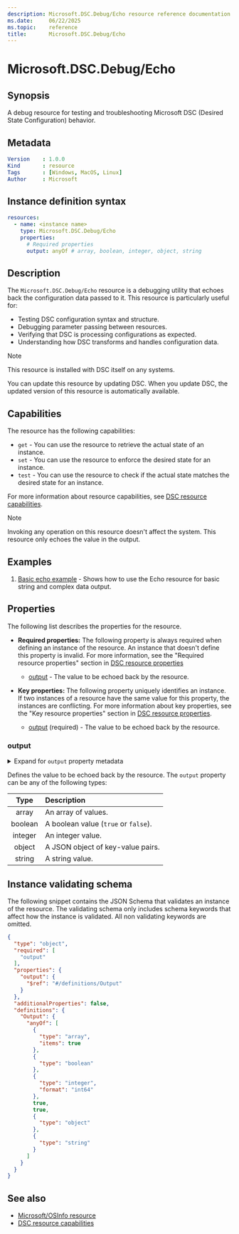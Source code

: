 ```yaml
---
description: Microsoft.DSC.Debug/Echo resource reference documentation
ms.date:     06/22/2025
ms.topic:    reference
title:       Microsoft.DSC.Debug/Echo
---
```


# Microsoft.DSC.Debug/Echo

## Synopsis

A debug resource for testing and troubleshooting Microsoft DSC (Desired State Configuration) behavior.

## Metadata

```yaml
Version    : 1.0.0
Kind       : resource
Tags       : [Windows, MacOS, Linux]
Author     : Microsoft
```

## Instance definition syntax

```yaml
resources:
  - name: <instance name>
    type: Microsoft.DSC.Debug/Echo
    properties:
      # Required properties
      output: anyOf # array, boolean, integer, object, string
```

## Description

The `Microsoft.DSC.Debug/Echo` resource is a debugging utility that echoes back the configuration
data passed to it. This resource is particularly useful for:

- Testing DSC configuration syntax and structure.
- Debugging parameter passing between resources.
- Verifying that DSC is processing configurations as expected.
- Understanding how DSC transforms and handles configuration data.

> [!NOTE]
> This resource is installed with DSC itself on any systems.
>
> You can update this resource by updating DSC. When you update DSC, the updated version of this
> resource is automatically available.

## Capabilities

The resource has the following capabilities:

- `get` - You can use the resource to retrieve the actual state of an instance.
- `set` - You can use the resource to enforce the desired state for an instance.
- `test` - You can use the resource to check if the actual state matches the desired state
  for an instance.

For more information about resource capabilities, see
[DSC resource capabilities][01].

> [!NOTE]
> Invoking any operation on this resource doesn't affect the system.
> This resource only echoes the value in the output.

## Examples

1. [Basic echo example](./examples/basic-echo-example.md) - Shows how to use the Echo resource
   for basic string and complex data output.

## Properties

The following list describes the properties for the resource.

- **Required properties:** <a id="required-properties"></a> The following property is always
  required when defining an instance of the resource. An instance that doesn't define this
  property is invalid. For more information, see the "Required resource properties" section in
  [DSC resource properties][02]

  - [output](#output) - The value to be echoed back by the resource.

- **Key properties:** <a id="key-properties"></a> The following property uniquely identifies an
  instance. If two instances of a resource have the same value for this property, the instances are
  conflicting. For more information about key properties, see the "Key resource properties" section in [DSC resource properties][03].

  - [output](#output) (required) - The value to be echoed back by the resource.

### output

<details><summary>Expand for <code>output</code> property metadata</summary>

```yaml
Type             : anyOf (array, boolean, integer, object, string)
IsRequired       : true
IsKey            : true
IsReadOnly       : false
IsWriteOnly      : false
```

</details>

Defines the value to be echoed back by the resource. The `output` property can be any of the following types:

| Type    | Description                                  |
|:-------:|:---------------------------------------------|
| array   | An array of values.                          |
| boolean | A boolean value (`true` or `false`).         |
| integer | An integer value.                            |
| object  | A JSON object of key-value pairs.            |
| string  | A string value.                              |

## Instance validating schema

The following snippet contains the JSON Schema that validates an instance of the resource. The
validating schema only includes schema keywords that affect how the instance is validated. All
non validating keywords are omitted.

```json
{
  "type": "object",
  "required": [
    "output"
  ],
  "properties": {
    "output": {
      "$ref": "#/definitions/Output"
    }
  },
  "additionalProperties": false,
  "definitions": {
    "Output": {
      "anyOf": [
        {
          "type": "array",
          "items": true
        },
        {
          "type": "boolean"
        },
        {
          "type": "integer",
          "format": "int64"
        },
        true,
        true,
        {
          "type": "object"
        },
        {
          "type": "string"
        }
      ]
    }
  }
}
```

## See also

- [Microsoft/OSInfo resource][04]
- [DSC resource capabilities][01]

<!-- Link definitions -->
[01]: ../../../../../concepts/resources/capabilities.md
[02]: ../../../../../concepts/resources/properties.md#required-resource-properties
[03]: ../../../../../concepts/resources/properties.md#key-resource-properties
[04]: ../../osinfo/index.md
